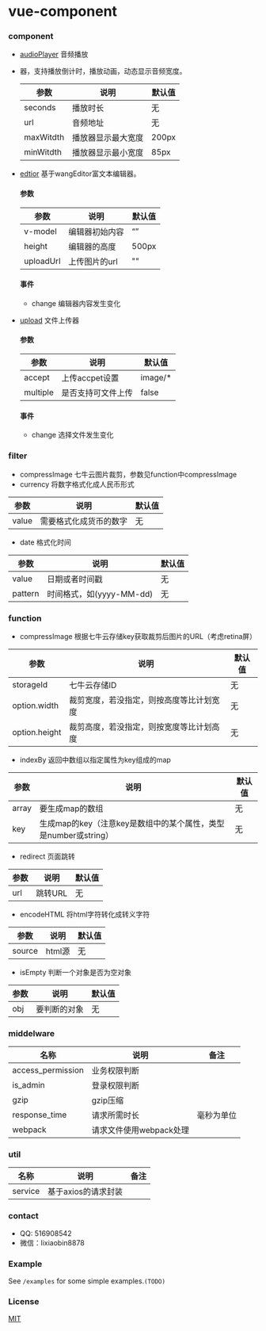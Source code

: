 # vue-component
### component
* [audioPlayer](https://github.com/lixiaobin-bjhl/vue-component/blob/master/AudioPlayer.vue) 音频播放
* 器，支持播放倒计时，播放动画，动态显示音频宽度。

    | 参数 | 说明 | 默认值 |
    | --- | --- | --- |
    | seconds | 播放时长 | 无 |
    | url | 音频地址 | 无 |
    | maxWitdth | 播放器显示最大宽度 | 200px |
    | minWitdth | 播放器显示最小宽度 | 85px |

* [edtior](https://github.com/lixiaobin-bjhl/vue-component/blob/master/Editor.vue) 基于wangEditor富文本编辑器。

    #### 参数
    
    | 参数 | 说明 | 默认值 |
    | --- | --- | --- |
    | v-model | 编辑器初始内容 | “” |
    | height| 编辑器的高度 | 500px |
    | uploadUrl| 上传图片的url | "" |
    
    #### 事件
    * change 编辑器内容发生变化

* [upload](https://github.com/lixiaobin-bjhl/vue-component/blob/master/Upload.vue) 文件上传器
    #### 参数
    
    | 参数 | 说明 | 默认值 |
    | --- | --- | --- |
    | accept | 上传accpet设置 | image/* |
    | multiple| 是否支持可文件上传| false |
    
    #### 事件
    * change 选择文件发生变化
    
### filter
* compressImage 七牛云图片裁剪，参数见function中compressImage
* currency 将数字格式化成人民币形式

| 参数 | 说明 | 默认值 
| --- | --- | --- |
| value | 需要格式化成货币的数字 | 无 |

* date 格式化时间

| 参数 | 说明 | 默认值 
| --- | --- | --- |
| value | 日期或者时间戳 | 无 |
| pattern | 时间格式，如(yyyy-MM-dd) | 无 |


### function
* compressImage 根据七牛云存储key获取裁剪后图片的URL（考虑retina屏）

| 参数 | 说明 | 默认值 |
| --- | --- | --- |
|  storageId| 七牛云存储ID  | 无 |
|  option.width| 裁剪宽度，若没指定，则按高度等比计划宽度  | 无 |
|  option.height| 裁剪高度，若没指定，则按宽度等比计划高度  | 无 |

* indexBy 返回中数组以指定属性为key组成的map

| 参数 | 说明 | 默认值 |
| --- | --- | --- |
|  array | 要生成map的数组  | 无 |
|  key | 生成map的key（注意key是数组中的某个属性，类型是number或string）  | 无 |

* redirect 页面跳转

| 参数 | 说明 | 默认值 |
| --- | --- | --- |
| url | 跳转URL  | 无 | 
* encodeHTML 将html字符转化成转义字符

| 参数 | 说明 | 默认值 |
| --- | --- | --- |
| source | html源  | 无 |  
* isEmpty 判断一个对象是否为空对象

| 参数 | 说明 | 默认值 |
| --- | --- | --- |
| obj | 要判断的对象 | 无 |  

### middelware

| 名称 | 说明 | 备注 |
| --- | --- | --- |
|  access_permission | 业务权限判断 |  |
|  is_admin | 登录权限判断 |  |
| gzip | gzip压缩 |  |
| response_time | 请求所需时长 | 毫秒为单位 |
| webpack | 请求文件使用webpack处理 |  |

### util

| 名称 | 说明 | 备注 |
| --- | --- | --- |
| service | 基于axios的请求封装 |  |

 

### contact

* QQ: 516908542
* 微信：lixiaobin8878

### Example

See `/examples` for some simple examples.`(TODO)`

### License

[MIT](http://opensource.org/licenses/MIT)

